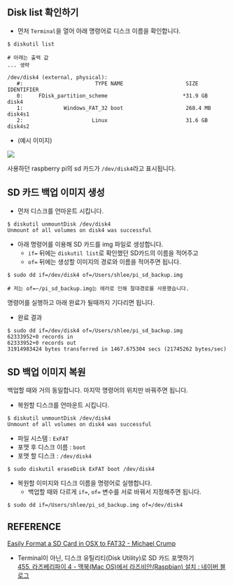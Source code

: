 ## Disk list 확인하기

-   먼저 `Terminal`을 열어 아래 명령어로 디스크 이름을 확인합니다.

```
$ diskutil list

# 아래는 출력 값
... 생략

/dev/disk4 (external, physical):
   #:                       TYPE NAME                    SIZE       IDENTIFIER
   0:     FDisk_partition_scheme                        *31.9 GB    disk4
   1:             Windows_FAT_32 boot                    268.4 MB   disk4s1
   2:                      Linux                         31.6 GB    disk4s2
```

-   (예시 이미지)

![](https://img1.daumcdn.net/thumb/R1280x0/?scode=mtistory2&fname=https%3A%2F%2Fblog.kakaocdn.net%2Fdn%2FbQD2TI%2FbtrAUyBjSkc%2FtpsW2KkJsLV6WZar8iHw5k%2Fimg.png)

사용하던 raspberry pi의 sd 카드가 `/dev/disk4`라고 표시됩니다.

## SD 카드 백업 이미지 생성

-   먼저 디스크를 언마운트 시킵니다.

```
$ diskutil unmountDisk /dev/disk4
Unmount of all volumes on disk4 was successful
```

-   아래 명령어를 이용해 SD 카드를 img 파일로 생성합니다.
    -   `if=` 뒤에는 `diskutil list`로 확인했던 SD카드의 이름을 적어주고
    -   `of=` 뒤에는 생성할 이미지의 경로와 이름을 적어주면 됩니다.

```
$ sudo dd if=/dev/disk4 of=/Users/shlee/pi_sd_backup.img

# 저는 of=~/pi_sd_backup.img는 에러로 인해 절대경로를 사용했습니다.
```

명령어를 실행하고 아래 완료가 될때까지 기다리면 됩니다.

-   완료 결과

```
$ sudo dd if=/dev/disk4 of=/Users/shlee/pi_sd_backup.img
62333952+0 records in
62333952+0 records out
31914983424 bytes transferred in 1467.675304 secs (21745262 bytes/sec)
```

## SD 백업 이미지 복원

백업할 때와 거의 동일합니다. 마지막 명령어의 위치만 바꿔주면 됩니다.

-   복원할 디스크를 언마운트 시킵니다.

```
$ diskutil unmountDisk /dev/disk4
Unmount of all volumes on disk4 was successful
```

-   파일 시스템 : `ExFAT`
-   포맷 후 디스크 이름 : `boot`
-   포맷 할 디스크 : `/dev/disk4`

```
$ sudo diskutil eraseDisk ExFAT boot /dev/disk4
```

-   복원할 이미지와 디스크 이름을 명령어로 실행합니다.
    -   백업할 때와 다르게 `if=`, `of=` 변수를 서로 바꿔서 지정해주면 됩니다.

```
$ sudo dd if=/Users/shlee/pi_sd_backup.img of=/dev/disk4
```

## REFERENCE

[Easily Format a SD Card in OSX to FAT32 - Michael Crump](https://www.michaelcrump.net/the-magical-command-to-get-sdcard-formatted-for-fat32/)

-   Terminal이 아닌, 디스크 유틸리티(Disk Utility)로 SD 카드 포맷하기  
    [455\. 라즈베리파이 4 - 맥북(Mac OS)에서 라즈비안(Raspbian) 설치 : 네이버 블로그](https://m.blog.naver.com/pcmola/221867745562)
